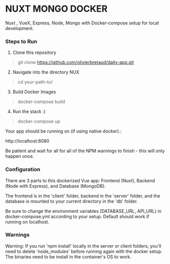 # NUXT MONGO DOCKER 
Nuxt , VueX, Express, Node, Mongo with Docker-compose setup for local development.

### Steps to Run

1. Clone this repository

> git clone https://github.com/olivierbretaud/daily-app.git

2. Navigate into the directory NUX

> cd your-path-to/

3. Build Docker Images

> docker-compose build

4. Run the stack :)

> docker-compose up

Your app should be running on (if using native docker).: 

http://localhost:8080

Be patient and wait for all for all of the NPM warnings to finish - this will only happen once.


### Configuration

There are 3 parts to this dockerized Vue app: Frontend (Nuxt), Backend (Node with Express), and Database (MongoDB).

The frontend is in the 'client' folder, backend in the 'server' folder, and the database is mounted to your current directory in the 'db' folder. 

Be sure to change the environment variables (DATABASE_URL, API_URL) in docker-compose.yml according to your setup. Default should work if running on localhost.


### Warnings

Warning: If you run 'npm install' locally in the server or client folders, you'll need to delete 'node_modules' before running again with the docker setup. The binaries need to be install in the container's OS to work.


